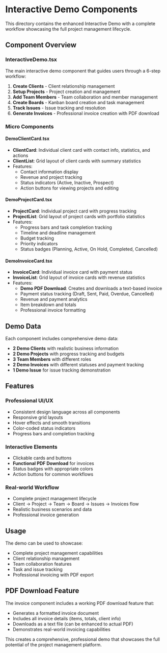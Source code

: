 # Interactive Demo Components

This directory contains the enhanced Interactive Demo with a complete workflow showcasing the full project management lifecycle.

## Component Overview

### InteractiveDemo.tsx
The main interactive demo component that guides users through a 6-step workflow:

1. **Create Clients** - Client relationship management
2. **Setup Projects** - Project creation and management  
3. **Add Team Members** - Team collaboration and member management
4. **Create Boards** - Kanban board creation and task management
5. **Track Issues** - Issue tracking and resolution
6. **Generate Invoices** - Professional invoice creation with PDF download

### Micro Components

#### DemoClientCard.tsx
- **ClientCard**: Individual client card with contact info, statistics, and actions
- **ClientList**: Grid layout of client cards with summary statistics
- Features:
  - Contact information display
  - Revenue and project tracking
  - Status indicators (Active, Inactive, Prospect)
  - Action buttons for viewing projects and editing

#### DemoProjectCard.tsx  
- **ProjectCard**: Individual project card with progress tracking
- **ProjectList**: Grid layout of project cards with portfolio statistics
- Features:
  - Progress bars and task completion tracking
  - Timeline and deadline management
  - Budget tracking
  - Priority indicators
  - Status badges (Planning, Active, On Hold, Completed, Cancelled)

#### DemoInvoiceCard.tsx
- **InvoiceCard**: Individual invoice card with payment status
- **InvoiceList**: Grid layout of invoice cards with revenue statistics  
- Features:
  - **Demo PDF Download**: Creates and downloads a text-based invoice
  - Payment status tracking (Draft, Sent, Paid, Overdue, Cancelled)
  - Revenue and payment analytics
  - Item breakdown and totals
  - Professional invoice formatting

## Demo Data

Each component includes comprehensive demo data:

- **2 Demo Clients** with realistic business information
- **2 Demo Projects** with progress tracking and budgets
- **3 Team Members** with different roles
- **2 Demo Invoices** with different statuses and payment tracking
- **1 Demo Issue** for issue tracking demonstration

## Features

### Professional UI/UX
- Consistent design language across all components
- Responsive grid layouts
- Hover effects and smooth transitions
- Color-coded status indicators
- Progress bars and completion tracking

### Interactive Elements
- Clickable cards and buttons
- **Functional PDF Download** for invoices
- Status badges with appropriate colors
- Action buttons for common workflows

### Real-world Workflow
- Complete project management lifecycle
- Client → Project → Team → Board → Issues → Invoices flow
- Realistic business scenarios and data
- Professional invoice generation

## Usage

The demo can be used to showcase:
- Complete project management capabilities
- Client relationship management
- Team collaboration features
- Task and issue tracking
- Professional invoicing with PDF export

## PDF Download Feature

The invoice component includes a working PDF download feature that:
- Generates a formatted invoice document
- Includes all invoice details (items, totals, client info)
- Downloads as a text file (can be enhanced to actual PDF)
- Demonstrates real-world invoicing capabilities

This creates a comprehensive, professional demo that showcases the full potential of the project management platform.
